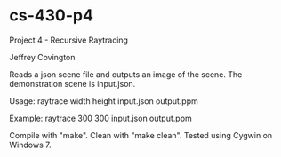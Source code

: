# cs-430-p4

Project 4 - Recursive Raytracing

Jeffrey Covington

Reads a json scene file and outputs an image of the scene. The demonstration scene is input.json.

Usage: raytrace width height input.json output.ppm

Example: raytrace 300 300 input.json output.ppm

Compile with "make". Clean with "make clean". Tested using Cygwin on Windows 7.